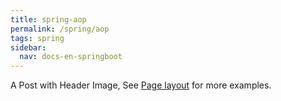 ```yaml
---
title: spring-aop
permalink: /spring/aop
tags: spring
sidebar:
  nav: docs-en-springboot
---
```


A Post with Header Image, See [Page layout](https://tianqi.name/jekyll-TeXt-theme/samples.html#page-layout) for more examples.

<!--more-->
